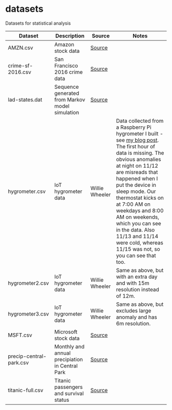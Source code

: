 # datasets

Datasets for statistical analysis

| Dataset | Description | Source | Notes |
| ------- | ----------- | ------ | ----- |
| AMZN.csv | Amazon stock data | [Source](https://finance.yahoo.com/quote/AMZN/history?p=AMZN) | |
| crime-sf-2016.csv | San Francisco 2016 crime data | [Source](https://www.kaggle.com/roshansharma/sanfranciso-crime-dataset) | |
| lad-states.dat | Sequence generated from Markov model simulation | [Source](https://github.com/williewheeler/markov_demo) ||
| hygrometer.csv | IoT hygrometer data | Willie Wheeler | Data collected from a Raspberry Pi hygrometer I built - see [my blog post](https://medium.com/wwblog/connecting-a-raspberry-pi-based-hygrometer-to-azure-iot-central-6e1a00a14639). The first hour of data is missing. The obvious anomalies at night on 11/12 are misreads that happened when I put the device in sleep mode. Our thermostat kicks on at 7:00 AM on weekdays and 8:00 AM on weekends, which you can see in the data. Also 11/13 and 11/14 were cold, whereas 11/15 was not, so you can see that too. |
| hygrometer2.csv | IoT hygrometer data | Willie Wheeler | Same as above, but with an extra day and with 15m resolution instead of 12m. |
| hygrometer3.csv | IoT hygrometer data | Willie Wheeler | Same as above, but excludes large anomaly and has 6m resolution. |
| MSFT.csv | Microsoft stock data | [Source](https://finance.yahoo.com/quote/MSFT/history?period1=511056000&period2=1602201600&interval=1d&filter=history&frequency=1d&includeAdjustedClose=true) | |
| precip-central-park.csv | Monthly and annual precipiation in Central Park | [Source](https://www.weather.gov/media/okx/Climate/CentralPark/monthlyannualprecip.pdf) | |
| titanic-full.csv | Titanic passengers and survival status | [Source](https://www.openml.org/d/40945) | |

